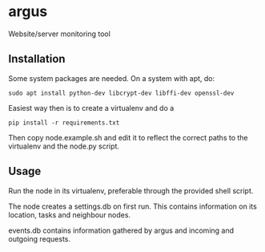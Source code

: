 argus
=====

Website/server monitoring tool

## Installation

Some system packages are needed. On a system with apt, do:

    sudo apt install python-dev libcrypt-dev libffi-dev openssl-dev

Easiest way then is to create a virtualenv and do a

    pip install -r requirements.txt

Then copy node.example.sh and edit it to reflect the correct paths to the virtualenv and the node.py script.


## Usage

Run the node in its virtualenv, preferable through the provided shell script.

The node creates a settings.db on first run. This contains information on its location, tasks and neighbour nodes.

events.db contains information gathered by argus and incoming and outgoing requests.
